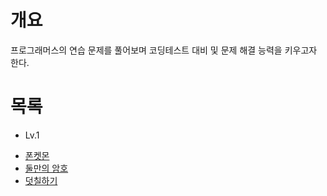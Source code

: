 # 개요
프로그래머스의 연습 문제를 풀어보며 코딩테스트 대비 및 문제 해결 능력을 키우고자 한다.

# 목록
- Lv.1
* [폰켓몬](https://github.com/shhawn/coding-test-prac/blob/main/Lv.1/폰켓몬.md)
* [둘만의 암호](https://github.com/shhawn/coding-test-prac/blob/main/Lv.1/둘만의%20암호.md)
* [덧칠하기](https://github.com/shhawn/coding-test-prac/blob/main/Lv.1/덧칠하기.md)